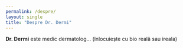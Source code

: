 ```yaml
---
permalink: /despre/
layout: single
title: "Despre Dr. Dermi"
---
```


**Dr. Dermi** este medic dermatolog... (înlocuiește cu bio reală sau ireala)
